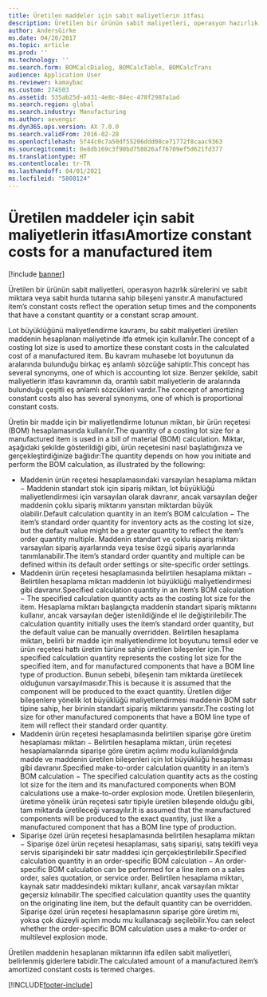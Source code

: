 ```yaml
---
title: Üretilen maddeler için sabit maliyetlerin itfası
description: Üretilen bir ürünün sabit maliyetleri, operasyon hazırlık sürelerini ve sabit miktara veya sabit hurda tutarına sahip bileşeni yansıtır.
author: AndersGirke
ms.date: 04/20/2017
ms.topic: article
ms.prod: ''
ms.technology: ''
ms.search.form: BOMCalcDialog, BOMCalcTable, BOMCalcTrans
audience: Application User
ms.reviewer: kamaybac
ms.custom: 274503
ms.assetid: 535ab25d-a031-4e8c-84ec-478f2987a1ad
ms.search.region: global
ms.search.industry: Manufacturing
ms.author: aevengir
ms.dyn365.ops.version: AX 7.0.0
ms.search.validFrom: 2016-02-28
ms.openlocfilehash: 5f44c0c7a50df55206ddd08ce71772f8caac9363
ms.sourcegitcommit: 0e8db169c3f90bd750826af76709ef5d621fd377
ms.translationtype: HT
ms.contentlocale: tr-TR
ms.lasthandoff: 04/01/2021
ms.locfileid: "5808124"
---
```

# <a name="amortize-constant-costs-for-a-manufactured-item"></a><span data-ttu-id="09265-103">Üretilen maddeler için sabit maliyetlerin itfası</span><span class="sxs-lookup"><span data-stu-id="09265-103">Amortize constant costs for a manufactured item</span></span>

[!include [banner](../includes/banner.md)]

<span data-ttu-id="09265-104">Üretilen bir ürünün sabit maliyetleri, operasyon hazırlık sürelerini ve sabit miktara veya sabit hurda tutarına sahip bileşeni yansıtır.</span><span class="sxs-lookup"><span data-stu-id="09265-104">A manufactured item’s constant costs reflect the operation setup times and the components that have a constant quantity or a constant scrap amount.</span></span> 

<span data-ttu-id="09265-105">Lot büyüklüğünü maliyetlendirme kavramı, bu sabit maliyetleri üretilen maddenin hesaplanan maliyetinde itfa etmek için kullanılır.</span><span class="sxs-lookup"><span data-stu-id="09265-105">The concept of a costing lot size is used to amortize these constant costs in the calculated cost of a manufactured item.</span></span> <span data-ttu-id="09265-106">Bu kavram muhasebe lot boyutunun da aralarında bulunduğu birkaç eş anlamlı sözcüğe sahiptir.</span><span class="sxs-lookup"><span data-stu-id="09265-106">This concept has several synonyms, one of which is accounting lot size.</span></span> <span data-ttu-id="09265-107">Benzer şekilde, sabit maliyetlerin itfası kavramının da, orantılı sabit maliyetlerin de aralarında bulunduğu çeşitli eş anlamlı sözcükleri vardır.</span><span class="sxs-lookup"><span data-stu-id="09265-107">The concept of amortizing constant costs also has several synonyms, one of which is proportional constant costs.</span></span>

<span data-ttu-id="09265-108">Üretin bir madde için bir maliyetlendirme lotunun miktarı, bir ürün reçetesi (BOM) hesaplamasında kullanılır.</span><span class="sxs-lookup"><span data-stu-id="09265-108">The quantity of a costing lot size for a manufactured item is used in a bill of material (BOM) calculation.</span></span> <span data-ttu-id="09265-109">Miktar, aşağıdaki şekilde gösterildiği gibi, ürün reçetesini nasıl başlattığınıza ve gerçekleştirdiğinize bağlıdır:</span><span class="sxs-lookup"><span data-stu-id="09265-109">The quantity depends on how you initiate and perform the BOM calculation, as illustrated by the following:</span></span>

-   <span data-ttu-id="09265-110">Maddenin ürün reçetesi hesaplamasındaki varsayılan hesaplama miktarı − Maddenin standart stok için sipariş miktarı, lot büyüklüğü maliyetlendirmesi için varsayılan olarak davranır, ancak varsayılan değer maddenin çoklu sipariş miktarını yansıtan miktardan büyük olabilir.</span><span class="sxs-lookup"><span data-stu-id="09265-110">Default calculation quantity in an item’s BOM calculation − The item’s standard order quantity for inventory acts as the costing lot size, but the default value might be a greater quantity to reflect the item’s order quantity multiple.</span></span> <span data-ttu-id="09265-111">Maddenin standart ve çoklu sipariş miktarı varsayılan sipariş ayarlarında veya tesise özgü sipariş ayarlarında tanımlanabilir.</span><span class="sxs-lookup"><span data-stu-id="09265-111">The item’s standard order quantity and multiple can be defined within its default order settings or site-specific order settings.</span></span>
-   <span data-ttu-id="09265-112">Maddenin ürün reçetesi hesaplamasında belirtilen hesaplama miktarı − Belirtilen hesaplama miktarı maddenin lot büyüklüğü maliyetlendirmesi gibi davranır.</span><span class="sxs-lookup"><span data-stu-id="09265-112">Specified calculation quantity in an item’s BOM calculation − The specified calculation quantity acts as the costing lot size for the item.</span></span> <span data-ttu-id="09265-113">Hesaplama miktarı başlangıçta maddenin standart sipariş miktarını kullanır, ancak varsayılan değer istenildiğinde el ile değiştirilebilir.</span><span class="sxs-lookup"><span data-stu-id="09265-113">The calculation quantity initially uses the item’s standard order quantity, but the default value can be manually overridden.</span></span> <span data-ttu-id="09265-114">Belirtilen hesaplama miktarı, belirli bir madde için maliyetlendirme lot boyutunu temsil eder ve ürün reçetesi hattı üretim türüne sahip üretilen bileşenler için.</span><span class="sxs-lookup"><span data-stu-id="09265-114">The specified calculation quantity represents the costing lot size for the specified item, and for manufactured components that have a BOM line type of production.</span></span> <span data-ttu-id="09265-115">Bunun sebebi, bileşenin tam miktarda üretilecek olduğunun varsayılmasıdır.</span><span class="sxs-lookup"><span data-stu-id="09265-115">This is because it is assumed that the component will be produced to the exact quantity.</span></span> <span data-ttu-id="09265-116">Üretilen diğer bileşenlere yönelik lot büyüklüğü maliyetlendirmesi maddenin BOM satır tipine sahip, her birinin standart sipariş miktarını yansıtır.</span><span class="sxs-lookup"><span data-stu-id="09265-116">The costing lot size for other manufactured components that have a BOM line type of item will reflect their standard order quantity.</span></span>
-   <span data-ttu-id="09265-117">Maddenin ürün reçetesi hesaplamasında belirtilen siparişe göre üretim hesaplaması miktarı − Belirtilen hesaplama miktarı, ürün reçetesi hesaplamalarında siparişe göre üretim açılımı modu kullanıldığında madde ve maddenin üretilen bileşenleri için lot büyüklüğü hesaplaması gibi davranır.</span><span class="sxs-lookup"><span data-stu-id="09265-117">Specified make-to-order calculation quantity in an item’s BOM calculation − The specified calculation quantity acts as the costing lot size for the item and its manufactured components when BOM calculations use a make-to-order explosion mode.</span></span> <span data-ttu-id="09265-118">Üretilen bileşenlerin, üretime yönelik ürün reçetesi satır tipiyle üretilen bileşende olduğu gibi, tam miktarda üretileceği varsayılır.</span><span class="sxs-lookup"><span data-stu-id="09265-118">It is assumed that the manufactured components will be produced to the exact quantity, just like a manufactured component that has a BOM line type of production.</span></span>
-   <span data-ttu-id="09265-119">Siparişe özel ürün reçetesi hesaplamasında belirtilen hesaplama miktarı − Siparişe özel ürün reçetesi hesaplaması, satış siparişi, satış teklifi veya servis siparişindeki bir satır maddesi için gerçekleştirilebilir.</span><span class="sxs-lookup"><span data-stu-id="09265-119">Specified calculation quantity in an order-specific BOM calculation − An order-specific BOM calculation can be performed for a line item on a sales order, sales quotation, or service order.</span></span> <span data-ttu-id="09265-120">Belirtilen hesaplama miktarı, kaynak satır maddesindeki miktarı kullanır, ancak varsayılan miktar geçersiz kılınabilir.</span><span class="sxs-lookup"><span data-stu-id="09265-120">The specified calculation quantity uses the quantity on the originating line item, but the default quantity can be overridden.</span></span> <span data-ttu-id="09265-121">Siparişe özel ürün reçetesi hesaplamasının siparişe göre üretim mi, yoksa çok düzeyli açılım modu mu kullanacağı seçilebilir.</span><span class="sxs-lookup"><span data-stu-id="09265-121">You can select whether the order-specific BOM calculation uses a make-to-order or multilevel explosion mode.</span></span>

<span data-ttu-id="09265-122">Üretilen maddenin hesaplanan miktarının itfa edilen sabit maliyetleri, belirlenmiş giderlere tabidir.</span><span class="sxs-lookup"><span data-stu-id="09265-122">The calculated amount of a manufactured item’s amortized constant costs is termed charges.</span></span>







[!INCLUDE[footer-include](../../includes/footer-banner.md)]